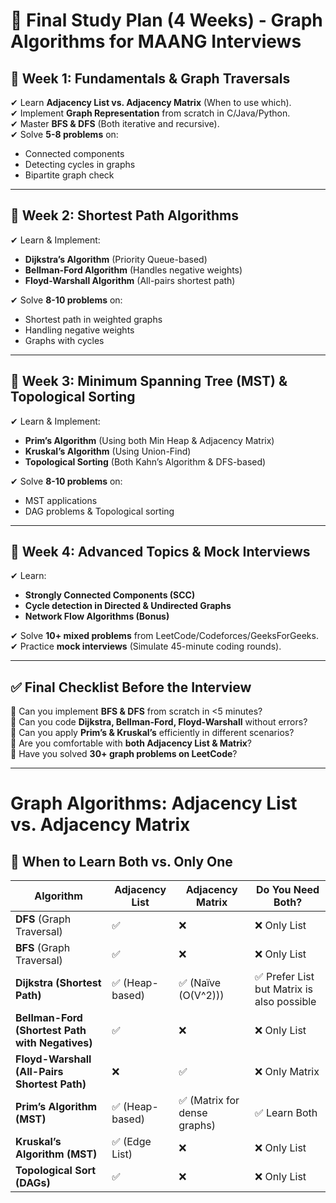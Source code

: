 # 📌 Final Study Plan (4 Weeks) - Graph Algorithms for MAANG Interviews

## 📅 **Week 1: Fundamentals & Graph Traversals**
✔ Learn **Adjacency List vs. Adjacency Matrix** (When to use which).  
✔ Implement **Graph Representation** from scratch in C/Java/Python.  
✔ Master **BFS & DFS** (Both iterative and recursive).  
✔ Solve **5-8 problems** on:
   - Connected components
   - Detecting cycles in graphs
   - Bipartite graph check

---

## 📅 **Week 2: Shortest Path Algorithms**
✔ Learn & Implement:
   - **Dijkstra’s Algorithm** (Priority Queue-based)
   - **Bellman-Ford Algorithm** (Handles negative weights)
   - **Floyd-Warshall Algorithm** (All-pairs shortest path)

✔ Solve **8-10 problems** on:
   - Shortest path in weighted graphs
   - Handling negative weights
   - Graphs with cycles

---

## 📅 **Week 3: Minimum Spanning Tree (MST) & Topological Sorting**
✔ Learn & Implement:
   - **Prim’s Algorithm** (Using both Min Heap & Adjacency Matrix)
   - **Kruskal’s Algorithm** (Using Union-Find)
   - **Topological Sorting** (Both Kahn’s Algorithm & DFS-based)

✔ Solve **8-10 problems** on:
   - MST applications
   - DAG problems & Topological sorting

---

## 📅 **Week 4: Advanced Topics & Mock Interviews**
✔ Learn:
   - **Strongly Connected Components (SCC)**
   - **Cycle detection in Directed & Undirected Graphs**
   - **Network Flow Algorithms (Bonus)**

✔ Solve **10+ mixed problems** from LeetCode/Codeforces/GeeksForGeeks.  
✔ Practice **mock interviews** (Simulate 45-minute coding rounds).

---

## ✅ **Final Checklist Before the Interview**
🔲 Can you implement **BFS & DFS** from scratch in <5 minutes?  
🔲 Can you code **Dijkstra, Bellman-Ford, Floyd-Warshall** without errors?  
🔲 Can you apply **Prim’s & Kruskal’s** efficiently in different scenarios?  
🔲 Are you comfortable with **both Adjacency List & Matrix**?  
🔲 Have you solved **30+ graph problems on LeetCode**?  

---


# Graph Algorithms: Adjacency List vs. Adjacency Matrix

## 📝 When to Learn Both vs. Only One

| **Algorithm**        | **Adjacency List** | **Adjacency Matrix** | **Do You Need Both?** |
|----------------------|------------------|------------------|----------------|
| **DFS** (Graph Traversal) | ✅ | ❌ | ❌ Only List |
| **BFS** (Graph Traversal) | ✅ | ❌ | ❌ Only List |
| **Dijkstra (Shortest Path)** | ✅ (Heap-based) | ✅ (Naïve \(O(V^2)\)) | ✅ Prefer List but Matrix is also possible |
| **Bellman-Ford (Shortest Path with Negatives)** | ✅ | ❌ | ❌ Only List |
| **Floyd-Warshall (All-Pairs Shortest Path)** | ❌ | ✅ | ❌ Only Matrix |
| **Prim’s Algorithm (MST)** | ✅ (Heap-based) | ✅ (Matrix for dense graphs) | ✅ Learn Both |
| **Kruskal’s Algorithm (MST)** | ✅ (Edge List) | ❌ | ❌ Only List |
| **Topological Sort (DAGs)** | ✅ | ❌ | ❌ Only List |
